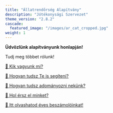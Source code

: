 ```yaml
---
title: "Állatrendőrség Alapítvány"
description: "Jótékonysági Szervezet"
theme_version: "2.8.2"
cascade:
  featured_image: "/images/ar_cat_cropped.jpg"
weight: 1
---
```


**Üdvözlünk alapítványunk honlapján!**

Tudj meg többet rólunk!

[👥 Kik vagyunk mi?](../animalpolice/about)

[👐 Hogyan tudsz Te is segíteni?](../animalpolice/help)

[🤗 Hogyan tudsz adományozni nekünk?](../animalpolice/donate)

[📨 Hol érsz el minket?](../animalpolice/contact)

[📑 Itt olvashatod éves beszámolóinkat!](../animalpolice/report)
